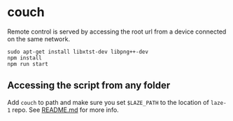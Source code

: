 # couch

Remote control is served by accessing the root url from a device connected
on the same network.

```
sudo apt-get install libxtst-dev libpng++-dev
npm install
npm run start
```

## Accessing the script from any folder

Add `couch` to path and make sure you set `$LAZE_PATH` to the location of
`laze-1` repo. See [README.md](/README.md) for more info.
